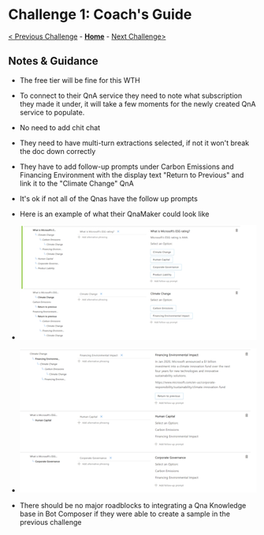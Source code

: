 # Challenge 1: Coach's Guide

[< Previous Challenge](./Solution-0.md) - **[Home](./readme.md)** - [Next Challenge>](./Solution-2.md)

## Notes & Guidance
- The free tier will be fine for this WTH
- To connect to their QnA service they need to note what subscription they made it under, it will take a few moments for the newly created QnA service to populate.
- No need to add chit chat
- They need to have multi-turn extractions selected, if not it won't break the doc down correctly
- They have to add follow-up prompts under Carbon Emissions and Financing Environment with the display text "Return to Previous" and link it to the "Climate Change" QnA
- It's ok if not all of the Qnas have the follow up prompts

- Here is an example of what their QnaMaker could look like
- ![QnaExample](./images/Qna1.png)
- ![QnaExample2](./images/Qna2.png)

- There should be no major roadblocks to integrating a Qna Knowledge base in Bot Composer if they were able to create a sample in the previous challenge
